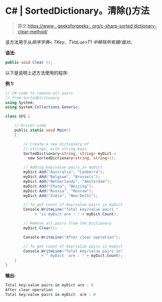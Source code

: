 # C# | SortedDictionary。清除()方法

> 原文:[https://www . geeksforgeeks . org/c-sharp-sorted dictionary-clear-method/](https://www.geeksforgeeks.org/c-sharp-sorteddictionary-clear-method/)

该方法用于从*排序字典< TKey、TVaLue>T1 中移除所有键/值对。*

**语法:**

```cs
public void Clear ();

```

以下是说明上述方法使用的程序:

**例 1:**

```cs
// C# code to remove all pairs
// from SortedDictionary
using System;
using System.Collections.Generic;

class GFG {

    // Driver code
    public static void Main()
    {

        // Create a new dictionary of
        // strings, with string keys.
        SortedDictionary<string, string> myDict = 
          new SortedDictionary<string, string>();

        // Adding key/value pairs in myDict
        myDict.Add("Australia", "Canberra");
        myDict.Add("Belgium", "Brussels");
        myDict.Add("Netherlands", "Amsterdam");
        myDict.Add("China", "Beijing");
        myDict.Add("Russia", "Moscow");
        myDict.Add("India", "New Delhi");

        // To get count of key/value pairs in myDict
        Console.WriteLine("Total key/value pairs "
             + "in myDict are : " + myDict.Count);

        // Remove all pairs from the Dictionary
        myDict.Clear();

        Console.WriteLine("After clear operation");

        // To get count of key/value pairs in myDict
        Console.WriteLine("Total key/value pairs in"
                + " myDict  are : " + myDict.Count);
    }
}
```

**输出:**

```cs
Total key/value pairs in myDict are : 6
After clear operation
Total key/value pairs in myDict  are : 0

```